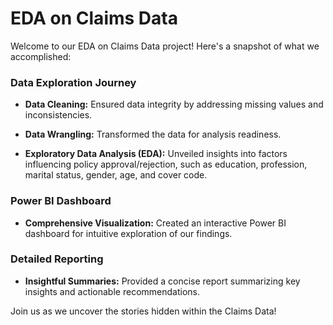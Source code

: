 # EDA on Claims Data

Welcome to our EDA on Claims Data project! Here's a snapshot of what we accomplished:

### Data Exploration Journey

- **Data Cleaning:** Ensured data integrity by addressing missing values and inconsistencies.
  
- **Data Wrangling:** Transformed the data for analysis readiness.

- **Exploratory Data Analysis (EDA):** Unveiled insights into factors influencing policy approval/rejection, such as education, profession, marital status, gender, age, and cover code.

### Power BI Dashboard

- **Comprehensive Visualization:** Created an interactive Power BI dashboard for intuitive exploration of our findings.

### Detailed Reporting

- **Insightful Summaries:** Provided a concise report summarizing key insights and actionable recommendations.

Join us as we uncover the stories hidden within the Claims Data!
